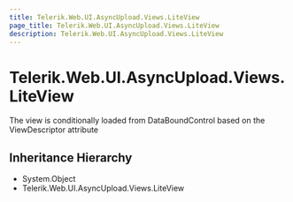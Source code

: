 ```yaml
---
title: Telerik.Web.UI.AsyncUpload.Views.LiteView
page_title: Telerik.Web.UI.AsyncUpload.Views.LiteView
description: Telerik.Web.UI.AsyncUpload.Views.LiteView
---
```


# Telerik.Web.UI.AsyncUpload.Views.LiteView

The view is conditionally loaded from DataBoundControl based on the ViewDescriptor attribute

## Inheritance Hierarchy

* System.Object
* Telerik.Web.UI.AsyncUpload.Views.LiteView

